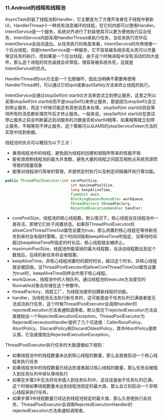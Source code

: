 ### 11.Android的线程和线程池

AsyncTask封装了线程池和Handler，它主要是为了方便开发者在子线程中更新UI。HandlerThread十一种具有消息循环的线程，在它的内部可以使用Handler。IntentService是一个服务，系统对齐进行了封装使其可以更方便地执行后台任务，IntentService内部采用HandlerThread来执行任务，当任务执行完毕后IntentService会自动退出。从任务执行的角度来看，IntentService的作用很像一个后台线程，但是IntentService是一种服务，它不容易被系统杀死从而可以尽量保证任务的执行，而如果是一个后台线程，由于这个时候进程中没有活动的四大组件，那么这个进程的优先级就会非常低，很容易被系统杀死，这就是IntentService的优点。

HandlerThread的run方法是一个无限循环，因此当明确不需要再使用HandlerThread时，可以通过它的quit或者quitSafely方法来终止线程的执行。

IntentService会通过stopSelf(int startId)方法来尝试立刻停止服务，这里之所以采用stopSelf(int startId)而不是stopSelf()来停止服务，那是因为stopSelf()会立刻停止服务，而这个时候可能还有其他消息未处理，stopSelf(int startId)则会等待所有的消息都处理完毕后才终止服务。一般来说，stopSelf(int startId)在尝试停止服务之前会判断最近启动服务的次数是否和startId相等，如果相等就立刻停止服务，不相等则不停止服务，这个策略可以从AMS的stopServiceToken方法的实现中找到依据。

线程池的优点可以概括为以下三点：

+ 重用线程池中的线程，避免因为线程的创建和销毁所带来的性能开销
+ 能有效控制线程池的最大并发数，避免大量的线程之间因互相抢占系统资源而导致的阻塞现象
+ 能够对线程进行简单的管理，并提供定时执行以及制定间隔循环执行等功能。

```java
public ThreadPoolExecutor(int corePoolSize,
                              int maximumPoolSize,
                              long keepAliveTime,
                              TimeUnit unit,
                              BlockingQueue<Runnable> workQueue,
                              ThreadFactory threadFactory,
                              RejectedExecutionHandler handler)
```

+ corePoolSize，线程池的核心线程数，默认情况下，核心线程会在线程池中一直存活，即使它们处于闲置状态。如果将ThreadPoolExecutor的allowCoreThreadTimeOut属性设置为true，那么闲置的核心线程在等待新任务到来时会有超时策略，这个时间间隔有keepAliveTime所指定，当等待时间超过keepAliveTime所指定的时长后，核心线程就会被终止。
+ maximumPoolSize，线程池所能容纳的最大线程数，当活动线程数达到这个数值后，后续的新任务将会被阻塞。
+ keepAliveTime，非核心线程闲置时的超时时长，超过这个时长，非核心线程就会被回收。当ThreadPoolExecutor的allowCoreThreadTimeOut属性设置为true时，keepAliveTime同样会作用于核心线程。
+ workQueue，线程池中的人物队列，通过线程池的execute方法提交的Runnable对象会存储在这个参数中。
+ threadFactory，线程工厂，为线程池提供创建新线程的功能。
+ handler，当线程池无法执行新任务时，这可能是由于任务队列已满或者是无法成功执行任务，这个时候ThreadPoolExecutor会调用handler的rejectedExecution方法来通知调用者，默认情况下rejectedExecution方法会直接抛出一个RejectedExecutionException。ThreadPoolExecutor为RejectedExeceutionHandler提供了几个可选值：CallerRunsPolicy、AbortPolicy、DiscardPolicy和DiscardOldestPolicy，其中AbortPolicy是默认值，它会直接抛出RejectedExecutionException。

ThreadPoolExecutor执行任务时大致遵循如下规则：

+ 如果线程池中的线程数量未达到核心线程的数量，那么会直接启动一个核心线程来执行任务
+ 如果线程池中的线程数量已经达到或者超过核心线程的数量，那么任务会被插入到任务队列中排队等待执行
+ 如果在步骤2中无法将任务插入到任务队列中，这往往是由于任务队列已满，这个时候如果线程数量未达到线程池规定的最大值，那么会立刻启动一个非核心线程来执行任务。
+ 如果步骤3中线程数量已经达到线程池规定的最大值，那么久拒绝执行此任务，ThreadPoolExecutor会调用RejectedExecutionHandler的rejectedExecution方法来通知调用者。
